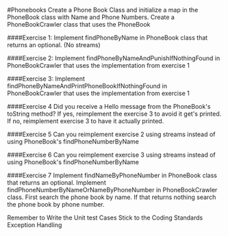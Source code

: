 #Phonebooks
Create a Phone Book Class and initialize a map in the PhoneBook class with Name and Phone Numbers.
Create a PhoneBookCrawler class that uses the PhoneBook

####Exercise 1:
Implement findPhoneByName in PhoneBook class that returns an optional. (No streams)

####Exercise 2:
Implement findPhoneByNameAndPunishIfNothingFound in PhoneBookCrawler that uses the implementation from exercise 1

####Exercise 3:
Implement findPhoneByNameAndPrintPhoneBookIfNothingFound in PhoneBookCrawler that uses the implementation from exercise 1

####Exercise 4
Did you receive a Hello message from the PhoneBook's toString method? If yes, reimplement the exercise 3 to avoid it get's printed. If no, reimplement exercise 3 to have it actually printed.

####Exercise 5
Can you reimplement exercise 2 using streams instead of using PhoneBook's findPhoneNumberByName

####Exercise 6
Can you reimplement exercise 3 using streams instead of using PhoneBook's findPhoneNumberByName

####Exercise 7
Implement findNameByPhoneNumber in PhoneBook class that returns an optional. Implement findPhoneNumberByNameOrNameByPhoneNumber in PhoneBookCrawler class. First search the phone book by name. If that returns nothing search the phone book by phone number.


Remember to Write the Unit test Cases
Stick to the Coding Standards
Exception Handling
